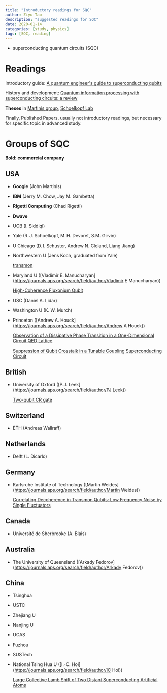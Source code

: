 ```yaml
---
title: "Introductory readings for SQC"
author: Ziyu Tao
description: "suggested readings for SQC"
date: 2020-01-14
categories: [study, physics]
tags: [SQC, reading]
---
```


- superconducting quantum circuits (SQC)



# Readings

Introductory guide: [A quantum engineer's guide to superconducting qubits](https://doi.org/10.1063/1.5089550)

History and development: [Quantum information processing with superconducting circuits: a review](https://doi.org/10.1088/1361-6633/aa7e1a)

**Theses** in [Martinis group](http://web.physics.ucsb.edu/~martinisgroup/), [Schoelkopf Lab](https://rsl.yale.edu/)



Finally, Published Papers, usually not introductory readings, but necessary for specific topic in advanced study.





# Groups of SQC

**Bold: commercial company**

## USA

- **Google** (John Martinis)

- **IBM** (Jerry M. Chow, Jay M. Gambetta)

- **Rigetti Computing** (Chad Rigetti)

- **Dwave**

- UCB (I. Siddiqi)

- Yale (R. J. Schoelkopf, M. H. Devoret, S.M. Girvin)

- U Chicago (D. I. Schuster, Andrew N. Cleland, Liang Jiang)

- Northwestern U (Jens Koch, graduated from Yale)

  [transmon](https://journals.aps.org/pra/abstract/10.1103/PhysRevA.76.042319)

- Maryland U ([Vladimir E. Manucharyan](https://journals.aps.org/search/field/author/Vladimir E Manucharyan))

  [High-Coherence Fluxonium Qubit](https://journals.aps.org/prx/abstract/10.1103/PhysRevX.9.041041)

- USC (Daniel A. Lidar)

- Washington U (K. W. Murch)

- Princeton ([Andrew A. Houck](https://journals.aps.org/search/field/author/Andrew A Houck))

  [Observation of a Dissipative Phase Transition in a One-Dimensional Circuit QED Lattice](https://journals.aps.org/prx/abstract/10.1103/PhysRevX.7.011016)

  [Suppression of Qubit Crosstalk in a Tunable Coupling Superconducting Circuit](https://journals.aps.org/prapplied/abstract/10.1103/PhysRevApplied.12.054023)

## British

- University of Oxford ([P.J. Leek](https://journals.aps.org/search/field/author/PJ Leek))

  [Two-qubit CR gate](https://journals.aps.org/prapplied/abstract/10.1103/PhysRevApplied.12.064013)

## Switzerland

- ETH (Andreas Wallraff)

## Netherlands

- Delft (L. Dicarlo)

## Germany

- Karlsruhe Institute of Technology ([Martin Weides](https://journals.aps.org/search/field/author/Martin Weides))

  [Correlating Decoherence in Transmon Qubits: Low Frequency Noise by Single Fluctuators](https://journals.aps.org/prl/abstract/10.1103/PhysRevLett.123.190502)

## Canada

- Université de Sherbrooke (A. Blais)

## Australia

- The University of Queensland ([Arkady Fedorov](https://journals.aps.org/search/field/author/Arkady Fedorov))

## China

- Tsinghua

- USTC

- Zhejiang U

- Nanjing U

- UCAS

- Fuzhou

- SUSTech

- National Tsing Hua U ([I.-C. Hoi](https://journals.aps.org/search/field/author/IC Hoi))

  [Large Collective Lamb Shift of Two Distant Superconducting Artificial Atoms](https://journals.aps.org/prl/abstract/10.1103/PhysRevLett.123.233602)